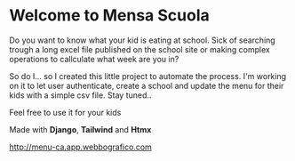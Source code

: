 # Welcome to Mensa Scuola

Do you want to know what your kid is eating at school. Sick of searching trough a long excel file published on the school site or making complex operations to callculate what week are you in?

So do I... so I created this little project to automate the process. I'm working on it to let user authenticate, create a school and update the menu for their kids with a simple csv file. Stay tuned..

Feel free to use it for your kids

Made with **Django**, **Tailwind** and **Htmx**

http://menu-ca.app.webbografico.com
